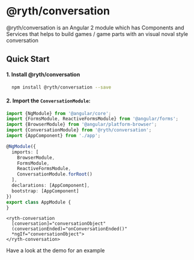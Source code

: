 # @ryth/conversation

@ryth/conversation is an Angular 2 module which has Components and Services that helps to build games / game parts with an visual noval style conversation

## Quick Start

#### 1. Install @ryth/conversation
```bash
  npm install @ryth/conversation --save
```

#### 2. Import the `ConversationModule`:

```ts
import {NgModule} from '@angular/core';
import {FormsModule, ReactiveFormsModule} from '@angular/forms';
import {BrowserModule} from '@angular/platform-browser';
import {ConversationModule} from '@ryth/conversation';
import {AppComponent} from './app';

@NgModule({
  imports: [
    BrowserModule,
    FormsModule,
    ReactiveFormsModule,
    ConversationModule.forRoot()
  ],
  declarations: [AppComponent],
  bootstrap: [AppComponent]
})
export class AppModule {
}
```

```angular2html
<ryth-conversation
  [conversation]="conversationObject"
  (conversationEnded)="onConversationEnded()"
  *ngIf="conversationObject">
</ryth-conversation>

```

Have a look at the demo for an example
